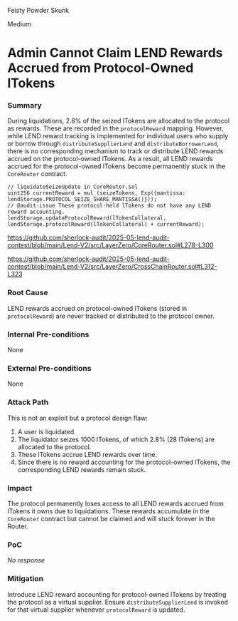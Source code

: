 Feisty Powder Skunk

Medium

# Admin Cannot Claim LEND Rewards Accrued from Protocol-Owned lTokens

### Summary

During liquidations, 2.8% of the seized lTokens are allocated to the protocol as rewards. These are recorded in the `protocolReward` mapping. However, while LEND reward tracking is implemented for individual users who supply or borrow through `distributeSupplierLend` and `distributeBorrowerLend`, there is no corresponding mechanism to track or distribute LEND rewards accrued on the protocol-owned lTokens. As a result, all LEND rewards accrued for the protocol-owned lTokens become permanently stuck in the `CoreRouter` contract.

```solidity
// liquidateSeizeUpdate in CoreRouter.sol
uint256 currentReward = mul_(seizeTokens, Exp({mantissa: lendStorage.PROTOCOL_SEIZE_SHARE_MANTISSA()}));
// @audit-issue These protocol-held lTokens do not have any LEND reward accounting.
lendStorage.updateProtocolReward(lTokenCollateral, lendStorage.protocolReward(lTokenCollateral) + currentReward);
```

https://github.com/sherlock-audit/2025-05-lend-audit-contest/blob/main/Lend-V2/src/LayerZero/CoreRouter.sol#L278-L300

https://github.com/sherlock-audit/2025-05-lend-audit-contest/blob/main/Lend-V2/src/LayerZero/CrossChainRouter.sol#L312-L323

### Root Cause

LEND rewards accrued on protocol-owned lTokens (stored in `protocolReward`) are never tracked or distributed to the protocol owner.

### Internal Pre-conditions

None

### External Pre-conditions

None

### Attack Path

This is not an exploit but a protocol design flaw:
1. A user is liquidated.
2. The liquidator seizes 1000 lTokens, of which 2.8% (28 lTokens) are allocated to the protocol.
3. These lTokens accrue LEND rewards over time.
4. Since there is no reward accounting for the protocol-owned lTokens, the corresponding LEND rewards remain stuck.

### Impact

The protocol permanently loses access to all LEND rewards accrued from lTokens it owns due to liquidations. These rewards accumulate in the `CoreRouter` contract but cannot be claimed and will stuck forever in the Router.

### PoC

_No response_

### Mitigation

Introduce LEND reward accounting for protocol-owned lTokens by treating the protocol as a virtual supplier. Ensure `distributeSupplierLend` is invoked for that virtual supplier whenever `protocolReward` is updated.
